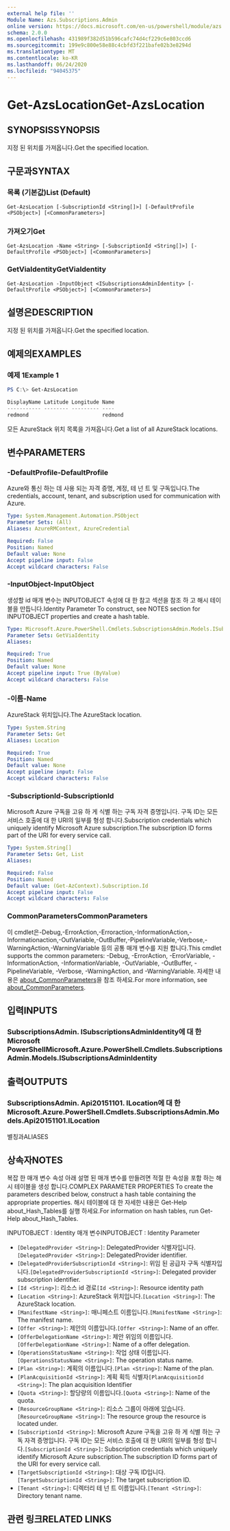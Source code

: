 ```yaml
---
external help file: ''
Module Name: Azs.Subscriptions.Admin
online version: https://docs.microsoft.com/en-us/powershell/module/azs.subscriptions.admin/get-azslocation
schema: 2.0.0
ms.openlocfilehash: 431989f382d51b596cafc74d4cf229c6e803ccd6
ms.sourcegitcommit: 199e9c800e58e88c4cbfd3f221bafe02b3e8294d
ms.translationtype: MT
ms.contentlocale: ko-KR
ms.lasthandoff: 06/24/2020
ms.locfileid: "94045375"
---
```

# <span data-ttu-id="df1ce-101">Get-AzsLocation</span><span class="sxs-lookup"><span data-stu-id="df1ce-101">Get-AzsLocation</span></span>

## <span data-ttu-id="df1ce-102">SYNOPSIS</span><span class="sxs-lookup"><span data-stu-id="df1ce-102">SYNOPSIS</span></span>
<span data-ttu-id="df1ce-103">지정 된 위치를 가져옵니다.</span><span class="sxs-lookup"><span data-stu-id="df1ce-103">Get the specified location.</span></span>

## <span data-ttu-id="df1ce-104">구문과</span><span class="sxs-lookup"><span data-stu-id="df1ce-104">SYNTAX</span></span>

### <span data-ttu-id="df1ce-105">목록 (기본값)</span><span class="sxs-lookup"><span data-stu-id="df1ce-105">List (Default)</span></span>
```
Get-AzsLocation [-SubscriptionId <String[]>] [-DefaultProfile <PSObject>] [<CommonParameters>]
```

### <span data-ttu-id="df1ce-106">가져오기</span><span class="sxs-lookup"><span data-stu-id="df1ce-106">Get</span></span>
```
Get-AzsLocation -Name <String> [-SubscriptionId <String[]>] [-DefaultProfile <PSObject>] [<CommonParameters>]
```

### <span data-ttu-id="df1ce-107">GetViaIdentity</span><span class="sxs-lookup"><span data-stu-id="df1ce-107">GetViaIdentity</span></span>
```
Get-AzsLocation -InputObject <ISubscriptionsAdminIdentity> [-DefaultProfile <PSObject>] [<CommonParameters>]
```

## <span data-ttu-id="df1ce-108">설명은</span><span class="sxs-lookup"><span data-stu-id="df1ce-108">DESCRIPTION</span></span>
<span data-ttu-id="df1ce-109">지정 된 위치를 가져옵니다.</span><span class="sxs-lookup"><span data-stu-id="df1ce-109">Get the specified location.</span></span>

## <span data-ttu-id="df1ce-110">예제의</span><span class="sxs-lookup"><span data-stu-id="df1ce-110">EXAMPLES</span></span>

### <span data-ttu-id="df1ce-111">예제 1</span><span class="sxs-lookup"><span data-stu-id="df1ce-111">Example 1</span></span>
```powershell
PS C:\> Get-AzsLocation

DisplayName Latitude Longitude Name   
----------- -------- --------- ----   
redmond                        redmond
```

<span data-ttu-id="df1ce-112">모든 AzureStack 위치 목록을 가져옵니다.</span><span class="sxs-lookup"><span data-stu-id="df1ce-112">Get a list of all AzureStack locations.</span></span>

## <span data-ttu-id="df1ce-113">변수</span><span class="sxs-lookup"><span data-stu-id="df1ce-113">PARAMETERS</span></span>

### <span data-ttu-id="df1ce-114">-DefaultProfile</span><span class="sxs-lookup"><span data-stu-id="df1ce-114">-DefaultProfile</span></span>
<span data-ttu-id="df1ce-115">Azure와 통신 하는 데 사용 되는 자격 증명, 계정, 테 넌 트 및 구독입니다.</span><span class="sxs-lookup"><span data-stu-id="df1ce-115">The credentials, account, tenant, and subscription used for communication with Azure.</span></span>

```yaml
Type: System.Management.Automation.PSObject
Parameter Sets: (All)
Aliases: AzureRMContext, AzureCredential

Required: False
Position: Named
Default value: None
Accept pipeline input: False
Accept wildcard characters: False

```

### <span data-ttu-id="df1ce-116">-InputObject</span><span class="sxs-lookup"><span data-stu-id="df1ce-116">-InputObject</span></span>
<span data-ttu-id="df1ce-117">생성할 id 매개 변수는 INPUTOBJECT 속성에 대 한 참고 섹션을 참조 하 고 해시 테이블을 만듭니다.</span><span class="sxs-lookup"><span data-stu-id="df1ce-117">Identity Parameter To construct, see NOTES section for INPUTOBJECT properties and create a hash table.</span></span>

```yaml
Type: Microsoft.Azure.PowerShell.Cmdlets.SubscriptionsAdmin.Models.ISubscriptionsAdminIdentity
Parameter Sets: GetViaIdentity
Aliases:

Required: True
Position: Named
Default value: None
Accept pipeline input: True (ByValue)
Accept wildcard characters: False

```

### <span data-ttu-id="df1ce-118">-이름</span><span class="sxs-lookup"><span data-stu-id="df1ce-118">-Name</span></span>
<span data-ttu-id="df1ce-119">AzureStack 위치입니다.</span><span class="sxs-lookup"><span data-stu-id="df1ce-119">The AzureStack location.</span></span>

```yaml
Type: System.String
Parameter Sets: Get
Aliases: Location

Required: True
Position: Named
Default value: None
Accept pipeline input: False
Accept wildcard characters: False

```

### <span data-ttu-id="df1ce-120">-SubscriptionId</span><span class="sxs-lookup"><span data-stu-id="df1ce-120">-SubscriptionId</span></span>
<span data-ttu-id="df1ce-121">Microsoft Azure 구독을 고유 하 게 식별 하는 구독 자격 증명입니다. 구독 ID는 모든 서비스 호출에 대 한 URI의 일부를 형성 합니다.</span><span class="sxs-lookup"><span data-stu-id="df1ce-121">Subscription credentials which uniquely identify Microsoft Azure subscription.The subscription ID forms part of the URI for every service call.</span></span>

```yaml
Type: System.String[]
Parameter Sets: Get, List
Aliases:

Required: False
Position: Named
Default value: (Get-AzContext).Subscription.Id
Accept pipeline input: False
Accept wildcard characters: False

```

### <span data-ttu-id="df1ce-122">CommonParameters</span><span class="sxs-lookup"><span data-stu-id="df1ce-122">CommonParameters</span></span>
<span data-ttu-id="df1ce-123">이 cmdlet은-Debug,-ErrorAction,-Erroraction,-InformationAction,-Informationaction,-OutVariable,-OutBuffer,-PipelineVariable,-Verbose,-WarningAction,-WarningVariable 등의 공통 매개 변수를 지원 합니다.</span><span class="sxs-lookup"><span data-stu-id="df1ce-123">This cmdlet supports the common parameters: -Debug, -ErrorAction, -ErrorVariable, -InformationAction, -InformationVariable, -OutVariable, -OutBuffer, -PipelineVariable, -Verbose, -WarningAction, and -WarningVariable.</span></span> <span data-ttu-id="df1ce-124">자세한 내용은 [about_CommonParameters](http://go.microsoft.com/fwlink/?LinkID=113216)을 참조 하세요.</span><span class="sxs-lookup"><span data-stu-id="df1ce-124">For more information, see [about_CommonParameters](http://go.microsoft.com/fwlink/?LinkID=113216).</span></span>

## <span data-ttu-id="df1ce-125">입력</span><span class="sxs-lookup"><span data-stu-id="df1ce-125">INPUTS</span></span>

### <span data-ttu-id="df1ce-126">SubscriptionsAdmin. ISubscriptionsAdminIdentity에 대 한 Microsoft PowerShell</span><span class="sxs-lookup"><span data-stu-id="df1ce-126">Microsoft.Azure.PowerShell.Cmdlets.SubscriptionsAdmin.Models.ISubscriptionsAdminIdentity</span></span>

## <span data-ttu-id="df1ce-127">출력</span><span class="sxs-lookup"><span data-stu-id="df1ce-127">OUTPUTS</span></span>

### <span data-ttu-id="df1ce-128">SubscriptionsAdmin. Api20151101. ILocation에 대 한</span><span class="sxs-lookup"><span data-stu-id="df1ce-128">Microsoft.Azure.PowerShell.Cmdlets.SubscriptionsAdmin.Models.Api20151101.ILocation</span></span>

<span data-ttu-id="df1ce-129">별칭과</span><span class="sxs-lookup"><span data-stu-id="df1ce-129">ALIASES</span></span>

## <span data-ttu-id="df1ce-130">상속자</span><span class="sxs-lookup"><span data-stu-id="df1ce-130">NOTES</span></span>

<span data-ttu-id="df1ce-131">복잡 한 매개 변수 속성 아래 설명 된 매개 변수를 만들려면 적절 한 속성을 포함 하는 해시 테이블을 생성 합니다.</span><span class="sxs-lookup"><span data-stu-id="df1ce-131">COMPLEX PARAMETER PROPERTIES To create the parameters described below, construct a hash table containing the appropriate properties.</span></span> <span data-ttu-id="df1ce-132">해시 테이블에 대 한 자세한 내용은 Get-Help about_Hash_Tables를 실행 하세요.</span><span class="sxs-lookup"><span data-stu-id="df1ce-132">For information on hash tables, run Get-Help about_Hash_Tables.</span></span>

<span data-ttu-id="df1ce-133">INPUTOBJECT <ISubscriptionsAdminIdentity> : Identity 매개 변수</span><span class="sxs-lookup"><span data-stu-id="df1ce-133">INPUTOBJECT <ISubscriptionsAdminIdentity>: Identity Parameter</span></span>
  - <span data-ttu-id="df1ce-134">`[DelegatedProvider <String>]`: DelegatedProvider 식별자입니다.</span><span class="sxs-lookup"><span data-stu-id="df1ce-134">`[DelegatedProvider <String>]`: DelegatedProvider identifier.</span></span>
  - <span data-ttu-id="df1ce-135">`[DelegatedProviderSubscriptionId <String>]`: 위임 된 공급자 구독 식별자입니다.</span><span class="sxs-lookup"><span data-stu-id="df1ce-135">`[DelegatedProviderSubscriptionId <String>]`: Delegated provider subscription identifier.</span></span>
  - <span data-ttu-id="df1ce-136">`[Id <String>]`: 리소스 id 경로</span><span class="sxs-lookup"><span data-stu-id="df1ce-136">`[Id <String>]`: Resource identity path</span></span>
  - <span data-ttu-id="df1ce-137">`[Location <String>]`: AzureStack 위치입니다.</span><span class="sxs-lookup"><span data-stu-id="df1ce-137">`[Location <String>]`: The AzureStack location.</span></span>
  - <span data-ttu-id="df1ce-138">`[ManifestName <String>]`: 매니페스트 이름입니다.</span><span class="sxs-lookup"><span data-stu-id="df1ce-138">`[ManifestName <String>]`: The manifest name.</span></span>
  - <span data-ttu-id="df1ce-139">`[Offer <String>]`: 제안의 이름입니다.</span><span class="sxs-lookup"><span data-stu-id="df1ce-139">`[Offer <String>]`: Name of an offer.</span></span>
  - <span data-ttu-id="df1ce-140">`[OfferDelegationName <String>]`: 제안 위임의 이름입니다.</span><span class="sxs-lookup"><span data-stu-id="df1ce-140">`[OfferDelegationName <String>]`: Name of a offer delegation.</span></span>
  - <span data-ttu-id="df1ce-141">`[OperationsStatusName <String>]`: 작업 상태 이름입니다.</span><span class="sxs-lookup"><span data-stu-id="df1ce-141">`[OperationsStatusName <String>]`: The operation status name.</span></span>
  - <span data-ttu-id="df1ce-142">`[Plan <String>]`: 계획의 이름입니다.</span><span class="sxs-lookup"><span data-stu-id="df1ce-142">`[Plan <String>]`: Name of the plan.</span></span>
  - <span data-ttu-id="df1ce-143">`[PlanAcquisitionId <String>]`: 계획 획득 식별자</span><span class="sxs-lookup"><span data-stu-id="df1ce-143">`[PlanAcquisitionId <String>]`: The plan acquisition Identifier</span></span>
  - <span data-ttu-id="df1ce-144">`[Quota <String>]`: 할당량의 이름입니다.</span><span class="sxs-lookup"><span data-stu-id="df1ce-144">`[Quota <String>]`: Name of the quota.</span></span>
  - <span data-ttu-id="df1ce-145">`[ResourceGroupName <String>]`: 리소스 그룹이 아래에 있습니다.</span><span class="sxs-lookup"><span data-stu-id="df1ce-145">`[ResourceGroupName <String>]`: The resource group the resource is located under.</span></span>
  - <span data-ttu-id="df1ce-146">`[SubscriptionId <String>]`: Microsoft Azure 구독을 고유 하 게 식별 하는 구독 자격 증명입니다. 구독 ID는 모든 서비스 호출에 대 한 URI의 일부를 형성 합니다.</span><span class="sxs-lookup"><span data-stu-id="df1ce-146">`[SubscriptionId <String>]`: Subscription credentials which uniquely identify Microsoft Azure subscription.The subscription ID forms part of the URI for every service call.</span></span>
  - <span data-ttu-id="df1ce-147">`[TargetSubscriptionId <String>]`: 대상 구독 ID입니다.</span><span class="sxs-lookup"><span data-stu-id="df1ce-147">`[TargetSubscriptionId <String>]`: The target subscription ID.</span></span>
  - <span data-ttu-id="df1ce-148">`[Tenant <String>]`: 디렉터리 테 넌 트 이름입니다.</span><span class="sxs-lookup"><span data-stu-id="df1ce-148">`[Tenant <String>]`: Directory tenant name.</span></span>

## <span data-ttu-id="df1ce-149">관련 링크</span><span class="sxs-lookup"><span data-stu-id="df1ce-149">RELATED LINKS</span></span>

